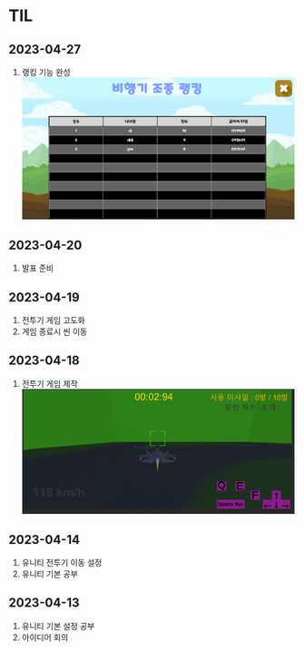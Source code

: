 # TIL
## 2023-04-27
1. 랭킹 기능 완성
![img](img/%EB%B9%84%ED%96%89%EA%B8%B0%EC%A1%B0%EC%A2%85%EB%9E%AD%ED%82%B9%EC%99%84%EC%84%B1.PNG)
## 2023-04-20
1. 발표 준비
## 2023-04-19
1. 전투기 게임 고도화
2. 게임 종료시 씬 이동 
## 2023-04-18
1. 전투기 게임 제작
![Untitled](./img/%EB%B9%84%ED%96%89%EA%B8%B0%EA%B2%8C%EC%9E%84.PNG)


## 2023-04-14
1. 유니티 전투기 이동 설정
2. 유니티 기본 공부
## 2023-04-13
1. 유니티 기본 설정 공부
2. 아이디어 회의